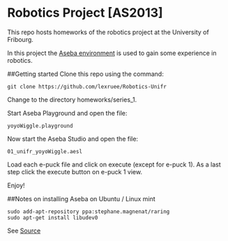 Robotics Project [AS2013]
=========================
This repo hosts homeworks of the robotics project at the University of Fribourg.

In this project the [Aseba environment](https://aseba.wikidot.com/en:start) is used to gain some experience in robotics.

##Getting started
Clone this repo using the command:
```
git clone https://github.com/lexruee/Robotics-Unifr
```

Change to the directory homeworks/series_1.

Start Aseba Playground and open the file:
``` 
yoyoWiggle.playground
```
Now start the Aseba Studio and open the file:
```
01_unifr_yoyoWiggle.aesl
```

Load each e-puck file and click on execute (except for e-puck 1).
As a last step click the execute button on e-puck 1 view.

Enjoy!


##Notes on installing Aseba on Ubuntu / Linux mint
```
sudo add-apt-repository ppa:stephane.magnenat/raring
sudo apt-get install libudev0 
```

See [Source](https://aseba.wikidot.com/forum/t-683599)
